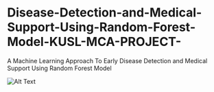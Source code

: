 # Disease-Detection-and-Medical-Support-Using-Random-Forest-Model-KUSL-MCA-PROJECT-
A Machine Learning Approach To Early Disease Detection and Medical Support Using Random Forest Model


![Alt Text](https://kakatiya.ac.in/images/kumain_logo.jpg)
